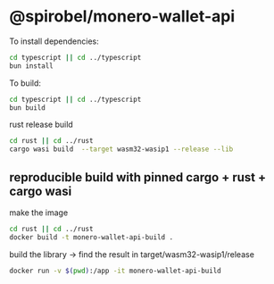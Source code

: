 # @spirobel/monero-wallet-api

To install dependencies:

```bash
cd typescript || cd ../typescript
bun install
```

To build:

```bash
cd typescript || cd ../typescript
bun build
```

rust release build

```bash
cd rust || cd ../rust
cargo wasi build  --target wasm32-wasip1 --release --lib
```

## reproducible build with pinned cargo + rust + cargo wasi

make the image

```bash
cd rust || cd ../rust
docker build -t monero-wallet-api-build .
```

build the library -> find the result in target/wasm32-wasip1/release

```bash
docker run -v $(pwd):/app -it monero-wallet-api-build
```
